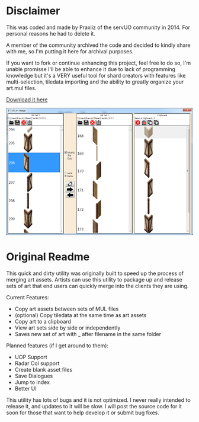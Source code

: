 # Disclaimer

This was coded and made by Praxiiz of the servUO community in 2014. For personal reasons he had to delete it.

A member of the community archived the code and decided to kindly share with me, so I'm putting it here for archival purposes.

If you want to fork or continue enhancing this project, feel free to do so, I'm unable promisse I'll be able to enhance it due to lack of programming knowledge but it's a VERY useful tool for shard creators with features like multi-selection, tiledata importing and the ability to greatly organize your art.mul files.

[Download it here](https://github.com/2dchaos/UO_Art_Merge/releases/tag/x64)

![interface](/screenshot.png)

# Original Readme

This quick and dirty utility was originally built to speed up the process of merging art assets. Artists can use this utility to package up and release sets of art that end users can quickly merge into the clients they are using.

Current Features:
* Copy art assets between sets of MUL files
* (optional) Copy tiledata at the same time as art assets
* Copy art to a clipboard
* View art sets side by side or independently
* Saves new set of art with _ after filename in the same folder

Planned features (if I get around to them):
* UOP Support
* Radar Col support
* Create blank asset files
* Save Dialogues
* Jump to index
* Better UI

This utility has lots of bugs and it is not optimized. I never really intended to release it, and updates to it will be slow. I will post the source code for it soon for those that want to help develop it or submit bug fixes.
